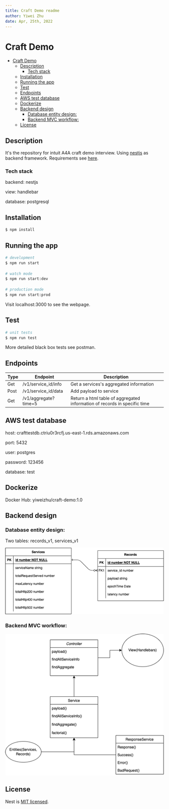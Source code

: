 ```yaml
---
title: Craft Demo readme
author: Yiwei Zhu
date: Apr, 25th, 2022
---
```


# Craft Demo

- [Craft Demo](#craft-demo)
  - [Description](#description)
    - [Tech stack](#tech-stack)
  - [Installation](#installation)
  - [Running the app](#running-the-app)
  - [Test](#test)
  - [Endpoints](#endpoints)
  - [AWS test database](#aws-test-database)
  - [Dockerize](#dockerize)
  - [Backend design](#backend-design)
    - [Database entity design:](#database-entity-design)
    - [Backend MVC workflow:](#backend-mvc-workflow)
  - [License](#license)

## Description

It's the repository for intuit A4A craft demo interview. Using [nestjs](https://docs.nestjs.com/) as backend framework. Requirements see [here](./SRE%20A4A%20Craft%20Demo%20(1).docx).

### Tech stack

backend: nestjs

view: handlebar

database: postgresql

## Installation

```bash
$ npm install
```

## Running the app

```bash
# development
$ npm run start

# watch mode
$ npm run start:dev

# production mode
$ npm run start:prod
```

Visit localhost:3000 to see the webpage.

## Test

```bash
# unit tests
$ npm run test
```

More detailed black box tests see postman.

## Endpoints

|Type|Endpoint|Description|
|----|--------|-----------|
|Get |/v1/service_id/info|Get a services's aggregated information|
|Post|/v1/service_id/data|Add payload to service|
|Get |/v1/aggregate?time=5|Return a html table of aggregated information of records in specific time|

## AWS test database

host: crafttestdb.ctriu0r3rcfj.us-east-1.rds.amazonaws.com

port: 5432

user: postgres

password: 123456

database: test

## Dockerize

Docker Hub: yiweizhu/craft-demo:1.0

## Backend design

### Database entity design:

Two tables: records_v1, services_v1

![database entity design](./img/entity.drawio.png)

### Backend MVC workflow:
![MVC workflow](./img/MVC.drawio.png)

## License

Nest is [MIT licensed](LICENSE).
